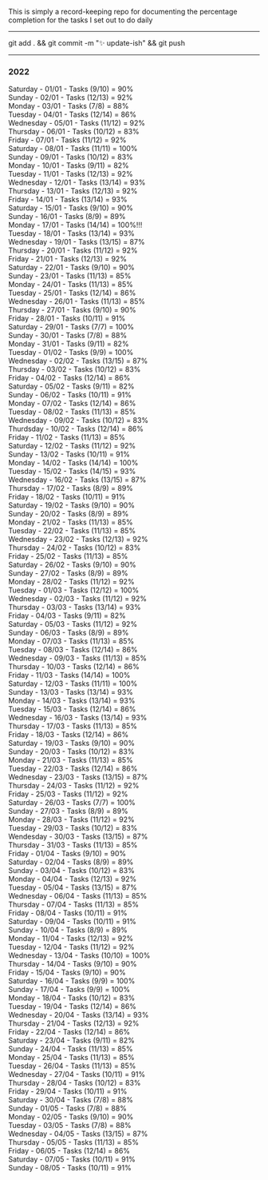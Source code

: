 
This is simply a record-keeping repo for documenting the percentage completion for the tasks I set out to do daily   

---
git add . && git commit -m ":sparkles: update-ish" && git push  

---
### 2022

Saturday - 01/01 - Tasks (9/10) = 90%  
Sunday - 02/01 - Tasks (12/13) = 92%  
Monday - 03/01 - Tasks (7/8) = 88%  
Tuesday - 04/01 - Tasks (12/14) = 86%  
Wednesday - 05/01 - Tasks (11/12) = 92%  
Thursday - 06/01 - Tasks (10/12) = 83%  
Friday - 07/01 - Tasks (11/12) = 92%  
Saturday - 08/01 - Tasks (11/11) = 100%  
Sunday - 09/01 - Tasks (10/12) = 83%  
Monday - 10/01 - Tasks (9/11) = 82%  
Tuesday - 11/01 - Tasks (12/13) = 92%  
Wednesday - 12/01 - Tasks (13/14) = 93%  
Thursday - 13/01 - Tasks (12/13) = 92%  
Friday - 14/01 - Tasks (13/14) = 93%  
Saturday - 15/01 - Tasks (9/10) = 90%  
Sunday - 16/01 - Tasks (8/9) = 89%  
Monday - 17/01 - Tasks (14/14) = 100%!!!  
Tuesday - 18/01 - Tasks (13/14) = 93%  
Wednesday - 19/01 - Tasks (13/15) = 87%  
Thursday - 20/01 - Tasks (11/12) = 92%  
Friday - 21/01 - Tasks (12/13) = 92%  
Saturday - 22/01 - Tasks (9/10) = 90%  
Sunday - 23/01 - Tasks (11/13) = 85%  
Monday - 24/01 - Tasks (11/13) = 85%  
Tuesday - 25/01 - Tasks (12/14) = 86%  
Wednesday - 26/01 - Tasks (11/13) = 85%  
Thursday - 27/01 - Tasks (9/10) = 90%  
Friday - 28/01 - Tasks (10/11) = 91%  
Saturday - 29/01 - Tasks (7/7) = 100%  
Sunday - 30/01 - Tasks (7/8) = 88%  
Monday - 31/01 - Tasks (9/11) = 82%  
Tuesday - 01/02 - Tasks (9/9) = 100%  
Wednesday - 02/02 - Tasks (13/15) = 87%  
Thursday - 03/02 - Tasks (10/12) = 83%  
Friday - 04/02 - Tasks (12/14) = 86%  
Saturday - 05/02 - Tasks (9/11) = 82%  
Sunday - 06/02 - Tasks (10/11) = 91%  
Monday - 07/02 - Tasks (12/14) = 86%  
Tuesday - 08/02 - Tasks (11/13) = 85%  
Wednesday - 09/02 - Tasks (10/12) = 83%  
Thurdsday - 10/02 - Tasks (12/14) = 86%  
Friday - 11/02 - Tasks (11/13) = 85%  
Saturday - 12/02 - Tasks (11/12) = 92%  
Sunday - 13/02 - Tasks (10/11) = 91%  
Monday - 14/02 - Tasks (14/14) = 100%  
Tuesday - 15/02 - Tasks (14/15) = 93%  
Wednesday - 16/02 - Tasks (13/15) = 87%  
Thursday - 17/02 - Tasks (8/9) = 89%  
Friday - 18/02 - Tasks (10/11) = 91%  
Saturday - 19/02 - Tasks (9/10) = 90%  
Sunday - 20/02 - Tasks (8/9) = 89%  
Monday - 21/02 - Tasks (11/13) = 85%  
Tuesday - 22/02 - Tasks (11/13) = 85%  
Wednesday - 23/02 - Tasks (12/13) = 92%  
Thursday - 24/02 - Tasks (10/12) = 83%  
Friday - 25/02 - Tasks (11/13) = 85%  
Saturday - 26/02 - Tasks (9/10) = 90%  
Sunday - 27/02 - Tasks (8/9)  = 89%  
Monday - 28/02 - Tasks (11/12) = 92%  
Tuesday - 01/03 - Tasks (12/12) = 100%  
Wednesday - 02/03 - Tasks (11/12) = 92%  
Thursday - 03/03 - Tasks (13/14) = 93%  
Friday - 04/03 - Tasks (9/11) = 82%  
Saturday - 05/03 - Tasks (11/12) = 92%  
Sunday - 06/03 - Tasks (8/9) = 89%  
Monday - 07/03 - Tasks (11/13) = 85%  
Tuesday - 08/03 - Tasks (12/14) = 86%  
Wednesday - 09/03 - Tasks (11/13) = 85%  
Thursday - 10/03 - Tasks (12/14) = 86%  
Friday - 11/03 - Tasks (14/14) = 100%  
Saturday - 12/03 - Tasks (11/11) = 100%  
Sunday - 13/03 - Tasks (13/14) = 93%  
Monday - 14/03 - Tasks (13/14) = 93%  
Tuesday - 15/03 - Tasks (12/14) = 86%  
Wednesday - 16/03 - Tasks (13/14) = 93%  
Thursday - 17/03 - Tasks (11/13) = 85%  
Friday - 18/03 - Tasks (12/14) = 86%  
Saturday - 19/03 - Tasks (9/10) = 90%  
Sunday - 20/03 - Tasks (10/12) = 83%  
Monday - 21/03 - Tasks (11/13) = 85%  
Tuesday - 22/03 - Tasks (12/14) = 86%  
Wednesday - 23/03 - Tasks (13/15) = 87%  
Thursday - 24/03 - Tasks (11/12) = 92%  
Friday - 25/03 - Tasks (11/12) = 92%  
Saturday - 26/03 - Tasks (7/7) = 100%  
Sunday - 27/03 - Tasks (8/9) = 89%  
Monday - 28/03 - Tasks (11/12) = 92%  
Tuesday - 29/03 - Tasks (10/12) = 83%  
Wendesday - 30/03 - Tasks (13/15) = 87%  
Thursday - 31/03 - Tasks (11/13) = 85%  
Friday - 01/04 - Tasks (9/10) = 90%  
Saturday - 02/04 - Tasks (8/9) = 89%  
Sunday - 03/04 - Tasks (10/12) = 83%  
Monday - 04/04 - Tasks (12/13) = 92%  
Tuesday - 05/04 - Tasks (13/15) = 87%  
Wednesday - 06/04 - Tasks (11/13) = 85%  
Thursday - 07/04 - Tasks (11/13) = 85%  
Friday - 08/04 - Tasks (10/11) = 91%  
Saturday - 09/04 - Tasks (10/11) = 91%  
Sunday - 10/04 - Tasks (8/9) = 89%  
Monday - 11/04 - Tasks (12/13) = 92%  
Tuesday - 12/04 - Tasks (11/12) = 92%  
Wednesday - 13/04 - Tasks (10/10) = 100%  
Thursday - 14/04 - Tasks (9/10) = 90%  
Friday - 15/04 - Tasks (9/10) = 90%  
Saturday - 16/04 - Tasks (9/9) = 100%  
Sunday - 17/04 - Tasks (9/9) = 100%  
Monday - 18/04 - Tasks (10/12) = 83%  
Tuesday - 19/04 - Tasks (12/14) = 86%  
Wednesday - 20/04 - Tasks (13/14) = 93%  
Thursday - 21/04 - Tasks (12/13) = 92%  
Friday - 22/04 - Tasks (12/14) = 86%  
Saturday - 23/04 - Tasks (9/11) = 82%  
Sunday - 24/04 - Tasks (11/13) = 85%  
Monday - 25/04 - Tasks (11/13) = 85%  
Tuesday - 26/04 - Tasks (11/13) = 85%  
Wednesday - 27/04 - Tasks (10/11) = 91%  
Thursday - 28/04 - Tasks (10/12) = 83%  
Friday - 29/04 - Tasks (10/11) = 91%  
Saturday - 30/04 - Tasks (7/8) = 88%  
Sunday - 01/05 - Tasks (7/8) = 88%  
Monday - 02/05 - Tasks (9/10) = 90%  
Tuesday - 03/05 - Tasks (7/8) = 88%  
Wednesday - 04/05 - Tasks (13/15) = 87%  
Thursday - 05/05 - Tasks (11/13) = 85%  
Friday - 06/05 - Tasks (12/14) = 86%  
Saturday - 07/05 - Tasks (10/11) = 91%  
Sunday - 08/05 - Tasks (10/11) = 91%  



